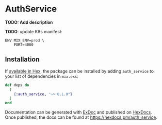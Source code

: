 # AuthService

**TODO: Add description**

**TODO**: update K8s manifest:
```
ENV MIX_ENV=prod \
    PORT=4000
```


## Installation

If [available in Hex](https://hex.pm/docs/publish), the package can be installed
by adding `auth_service` to your list of dependencies in `mix.exs`:

```elixir
def deps do
  [
    {:auth_service, "~> 0.1.0"}
  ]
end
```

Documentation can be generated with [ExDoc](https://github.com/elixir-lang/ex_doc)
and published on [HexDocs](https://hexdocs.pm). Once published, the docs can
be found at <https://hexdocs.pm/auth_service>.

